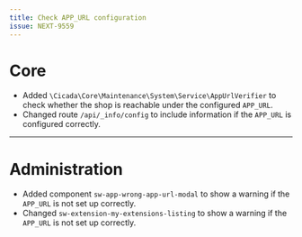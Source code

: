 ```yaml
---
title: Check APP_URL configuration
issue: NEXT-9559
---
```

# Core
* Added `\Cicada\Core\Maintenance\System\Service\AppUrlVerifier` to check whether the shop is reachable under the configured `APP_URL`.
* Changed route `/api/_info/config` to include information if the `APP_URL` is configured correctly.
___
# Administration
* Added component `sw-app-wrong-app-url-modal` to show a warning if the `APP_URL` is not set up correctly.
* Changed `sw-extension-my-extensions-listing` to show a warning if the `APP_URL` is not set up correctly.
